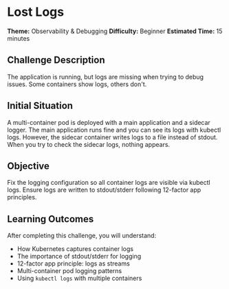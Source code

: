 # Lost Logs

**Theme:** Observability & Debugging
**Difficulty:** Beginner
**Estimated Time:** 15 minutes

## Challenge Description

The application is running, but logs are missing when trying to debug issues. Some containers show logs, others don't.

## Initial Situation

A multi-container pod is deployed with a main application and a sidecar logger. The main application runs fine and you can see its logs with kubectl logs. However, the sidecar container writes logs to a file instead of stdout. When you try to check the sidecar logs, nothing appears.

## Objective

Fix the logging configuration so all container logs are visible via kubectl logs. Ensure logs are written to stdout/stderr following 12-factor app principles.

## Learning Outcomes

After completing this challenge, you will understand:
- How Kubernetes captures container logs
- The importance of stdout/stderr for logging
- 12-factor app principle: logs as streams
- Multi-container pod logging patterns
- Using `kubectl logs` with multiple containers

## Files

- `manifests/deployment.yaml` - Multi-container deployment with logging issue
- `static/` - Validation rules
- `policies/` - Anti-bypass policies

## Getting Started

Deploy the challenge:
```bash
kubectl apply -f manifests/
```

Check logs from both containers:
```bash
kubectl logs <pod-name> -c app
kubectl logs <pod-name> -c logger
```

## Hints

<details>
<summary>Click for hint 1</summary>

One container logs to stdout (visible), another writes to a file (not visible).
</details>

<details>
<summary>Click for hint 2</summary>

Kubernetes can only capture logs written to stdout or stderr.
</details>

<details>
<summary>Click for hint 3</summary>

Remove file redirection (`>>`) from the logger container's command.
</details>
